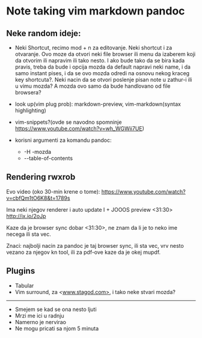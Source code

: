 
# Note taking vim markdown pandoc

## Neke random ideje:

* Neki Shortcut, recimo mod + n za editovanje. Neki shortcut i za otvaranje. Ovo moze da otvori neki file browser ili menu da izaberem koji da otvorim ili napravim ili tako nesto. I ako bude tako da se bira kada pravis, treba da bude i opcija mozda da default napravi neki name, i da samo instant pises, i da se ovo mozda odredi na osnovu nekog kraceg key shortcuta?. Neki nacin da se otvori poslenje pisan note u zathur-i ili u vimu mozda? A mozda ovo samo da bude handlovano od file browsera?

* look up(vim plug prob): markdown-preview, vim-markdown(syntax highlighting)

* vim-snippets?(ovde se navodno spomninje <https://www.youtube.com/watch?v=wh_WGWii7UE>)

* korisni argumenti za komandu pandoc:
  * -H     -mozda
  * --table-of-contents

## Rendering rwxrob

Evo video (oko 30-min krene o tome): <https://www.youtube.com/watch?v=cbfQm1tO6K8&t=1789s>

Ima neki njegov renderer i auto update I + JOOOS preview <31:30> <http://ix.io/2oJp>

Kaze da je browser sync dobar <31:30>, ne znam da li je to neko ime necega ili sta vec.

Znaci: najbolji nacin za pandoc je taj browser sync, ili sta vec, vrv nesto vezano za njegov kn tool, ili za pdf-ove kaze da je okej mupdf.


## Plugins

* Tabular
* Vim surround, za <www.stagod.com>, i tako neke stvari mozda?
 
 ---

* Smejem se kad se ona nesto ljuti
* Mrzi me ici u radnju
* Namerno je nervirao
* Ne mogu pricati sa njom 5 minuta
